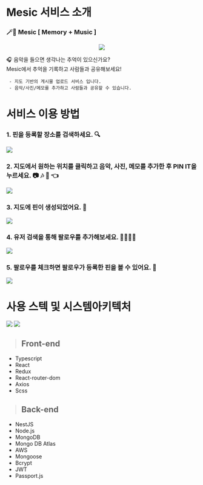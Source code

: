 # Mesic 서비스 소개



### 🪄🔮  Mesic [ Memory + Music ]  

<p align="center">
<img src="https://img1.daumcdn.net/thumb/R1280x0/?scode=mtistory2&fname=https%3A%2F%2Fblog.kakaocdn.net%2Fdn%2FYyf7g%2Fbtq6v9QQthx%2FxuK3sot4SxIt5WklNifTd0%2Fimg.png" />
</p>

🎧 음악을 들으면 생각나는 추억이 있으신가요?   
Mesic에서 추억을 기록하고 사람들과 공유해보세요!


     - 지도 기반의 게시물 업로드 서비스 입니다.  
     - 음악/사진/메모를 추가하고 사람들과 공유할 수 있습니다.
     

    
# 서비스 이용 방법

  ### 1. 핀을 등록할 장소를 검색하세요. 🔍

![](https://images.velog.io/images/jinhw12/post/4fc75d5c-6366-4091-bf98-d26acaa78bdb/image.png)

  ### 2. 지도에서 원하는 위치를 클릭하고 음악, 사진, 메모를 추가한 후 PIN IT을 누르세요. 📷 🎶 📝 👈

![](https://images.velog.io/images/jinhw12/post/d4a779c4-27ed-4237-9aea-939dd127d333/image.png)

  ### 3. 지도에 핀이 생성되었어요. 📍 

![](https://images.velog.io/images/jinhw12/post/864a790c-6c74-482b-94df-f565f60fddb2/image.png)

  ### 4. 유저 검색을 통해 팔로우를 추가해보세요. 🙋‍♀️🙋‍♂️

![](https://images.velog.io/images/jinhw12/post/3694ab8b-37f2-40cd-943d-b0f1d21daa93/image.png)

  ### 5. 팔로우를 체크하면 팔로우가 등록한 핀을 볼 수 있어요. 👀
![](https://images.velog.io/images/jinhw12/post/3e835f75-a913-45b9-b1ca-ae1ff0d78f59/image.png)


# 사용 스텍 및 시스템아키텍처

![](https://cdn.discordapp.com/attachments/836032297622175820/850248630257319936/mesic-tech-stack.jpg)
![](https://github.com/Gwan-Woo-Jeong/mesic_gifs/blob/main/Architecture.png?raw=true)

>## Front-end

- Typescript
- React 
- Redux
- React-router-dom
- Axios
- Scss


>## Back-end

- NestJS
- Node.js
- MongoDB
- Mongo DB Atlas
- AWS
- Mongoose
- Bcrypt
- JWT
- Passport.js
